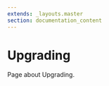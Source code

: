 ```yaml
---
extends: _layouts.master
section: documentation_content
---
```


# Upgrading

Page about Upgrading.
